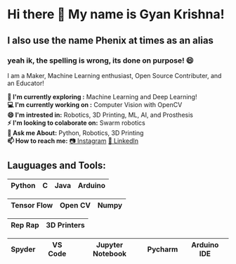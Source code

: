 # Hi there 👋 My name is Gyan Krishna! 
  ## I also use the name Phenix at times as an alias
  ### yeah ik, the spelling is wrong, its done on purpose! 😄

I am a Maker, Machine Learning enthusiast, Open Source Contributer, and an Educator!</br>

**🔭 I'm currently exploring   :** Machine Learning and Deep Learning!</br>
**💻 I'm currently working on :** Computer Vision with OpenCV</br>
**😄 I'm intrested in:** Robotics, 3D Printing, ML, AI, and Prosthesis</br>
**⚡ I'm looking to colaborate on:** Swarm robotics<br/>
**💬 Ask me About:** Python, Robotics, 3D Printing<br/>
**📫 How to reach me:** [📷 Instagram](https://www.instagram.com/phenix_labs/) [🧳 LinkedIn](https://www.linkedin.com/in/gyan-krishna-8625a1158/)</br>

## Lauguages and Tools:

| Python | C | Java | Arduino |
| :---: | :---: | :---: | :---: |

| Tensor Flow | Open CV | Numpy |
| :---: | :---: | :---: |

| Rep Rap | 3D Printers |
| :---: | :---: |

| Spyder | VS Code | Jupyter Notebook | Pycharm | Arduino IDE|
| :---: | :---: | :---: | :---: | :---: |
